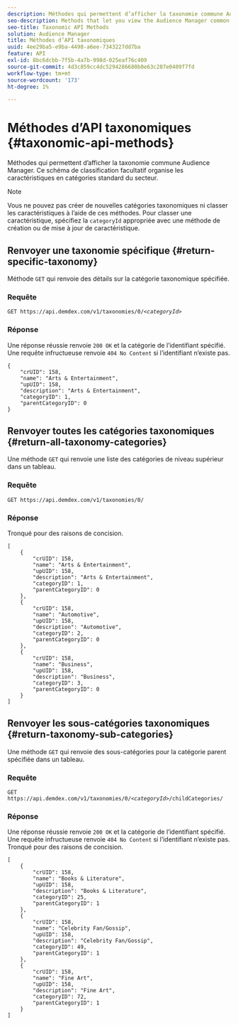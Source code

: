 ```yaml
---
description: Méthodes qui permettent d’afficher la taxonomie commune Audience Manager. Ce schéma de classification facultatif organise les caractéristiques en catégories standard du secteur.
seo-description: Methods that let you view the Audience Manager common taxonomy. This optional classification scheme organizes traits into industry standard categories.
seo-title: Taxonomic API Methods
solution: Audience Manager
title: Méthodes d’API taxonomiques
uuid: 4ee29ba5-e9ba-4498-a6ee-7343227dd7ba
feature: API
exl-id: 8bc6dcbb-7f5b-4a7b-998d-025eaf76c409
source-git-commit: 4d3c859cc4dc5294286680b0e63c287e0409f7fd
workflow-type: tm+mt
source-wordcount: '173'
ht-degree: 1%

---
```


# Méthodes d’API taxonomiques {#taxonomic-api-methods}

Méthodes qui permettent d’afficher la taxonomie commune Audience Manager. Ce schéma de classification facultatif organise les caractéristiques en catégories standard du secteur.

<!-- c_rest_api_taxonomy.xml -->

>[!NOTE]
>
>Vous ne pouvez pas créer de nouvelles catégories taxonomiques ni classer les caractéristiques à l’aide de ces méthodes. Pour classer une caractéristique, spécifiez la `categoryId` appropriée avec une méthode de création ou de mise à jour de caractéristique.

## Renvoyer une taxonomie spécifique {#return-specific-taxonomy}

Méthode `GET` qui renvoie des détails sur la catégorie taxonomique spécifiée.

<!-- r_rest_api_taxonomy.xml -->

### Requête

`GET https://api.demdex.com/v1/taxonomies/0/`*`<categoryId>`*

### Réponse

Une réponse réussie renvoie `200 OK` et la catégorie de l’identifiant spécifié. Une requête infructueuse renvoie `404 No Content` si l’identifiant n’existe pas.

```
{
    "crUID": 158,
    "name": "Arts & Entertainment",
    "upUID": 158,
    "description": "Arts & Entertainment",
    "categoryID": 1,
    "parentCategoryID": 0
}
```

## Renvoyer toutes les catégories taxonomiques {#return-all-taxonomy-categories}

Une méthode `GET` qui renvoie une liste des catégories de niveau supérieur dans un tableau.

<!-- r_rest_api_taxonomies.xml -->

### Requête

`GET https://api.demdex.com/v1/taxonomies/0/`

### Réponse

Tronqué pour des raisons de concision.

```
[
    {
        "crUID": 158,
        "name": "Arts & Entertainment",
        "upUID": 158,
        "description": "Arts & Entertainment",
        "categoryID": 1,
        "parentCategoryID": 0
    },
    {
        "crUID": 158,
        "name": "Automotive",
        "upUID": 158,
        "description": "Automotive",
        "categoryID": 2,
        "parentCategoryID": 0
    },
    {
        "crUID": 158,
        "name": "Business",
        "upUID": 158,
        "description": "Business",
        "categoryID": 3,
        "parentCategoryID": 0
    }
]
```

## Renvoyer les sous-catégories taxonomiques {#return-taxonomy-sub-categories}

Une méthode `GET` qui renvoie des sous-catégories pour la catégorie parent spécifiée dans un tableau.

<!-- r_rest_api_taxonomy_sub.xml -->

### Requête

`GET https://api.demdex.com/v1/taxonomies/0/`*`<categoryId>`*`/childCategories/`

### Réponse

Une réponse réussie renvoie `200 OK` et la catégorie de l’identifiant spécifié. Une requête infructueuse renvoie `404 No Content` si l’identifiant n’existe pas. Tronqué pour des raisons de concision.

```
[
    {
        "crUID": 158,
        "name": "Books & Literature",
        "upUID": 158,
        "description": "Books & Literature",
        "categoryID": 25,
        "parentCategoryID": 1
    },
    {
        "crUID": 158,
        "name": "Celebrity Fan/Gossip",
        "upUID": 158,
        "description": "Celebrity Fan/Gossip",
        "categoryID": 49,
        "parentCategoryID": 1
    },
    {
        "crUID": 158,
        "name": "Fine Art",
        "upUID": 158,
        "description": "Fine Art",
        "categoryID": 72,
        "parentCategoryID": 1
    }
]
```
